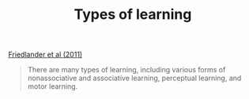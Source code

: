 ﻿---
title: Types of learning
---
[Friedlander et al (2011)](https://journals.lww.com/academicmedicine/Fulltext/2011/04000/What_Can_Medical_Education_Learn_From_the.8.aspx)
> There are many types of learning, including various forms of nonassociative and associative learning, perceptual learning, and motor learning.